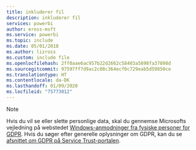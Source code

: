 ```yaml
---
title: inkluderer fil
description: inkluderer fil
services: powerbi
author: eross-msft
ms.service: powerbi
ms.topic: include
ms.date: 05/01/2018
ms.author: lizross
ms.custom: include file
ms.openlocfilehash: 2ff0aae6ac957b22d2662c58403a5898fa37898d
ms.sourcegitcommit: 97597ff7d9ac2c08c364ecf0c729eab5d59850ce
ms.translationtype: HT
ms.contentlocale: da-DK
ms.lasthandoff: 01/09/2020
ms.locfileid: "75773012"
---
```

>[!Note]
>Hvis du vil se eller slette personlige data, skal du gennemse Microsofts vejledning på webstedet [Windows-anmodninger fra fysiske personer for GDPR](/microsoft-365/compliance/manage-gdpr-data-subject-requests-with-the-dsr-case-tool). Hvis du søger efter generelle oplysninger om GDPR, kan du se [afsnittet om GDPR på Service Trust-portalen](https://servicetrust.microsoft.com/ViewPage/GDPRGetStarted).
